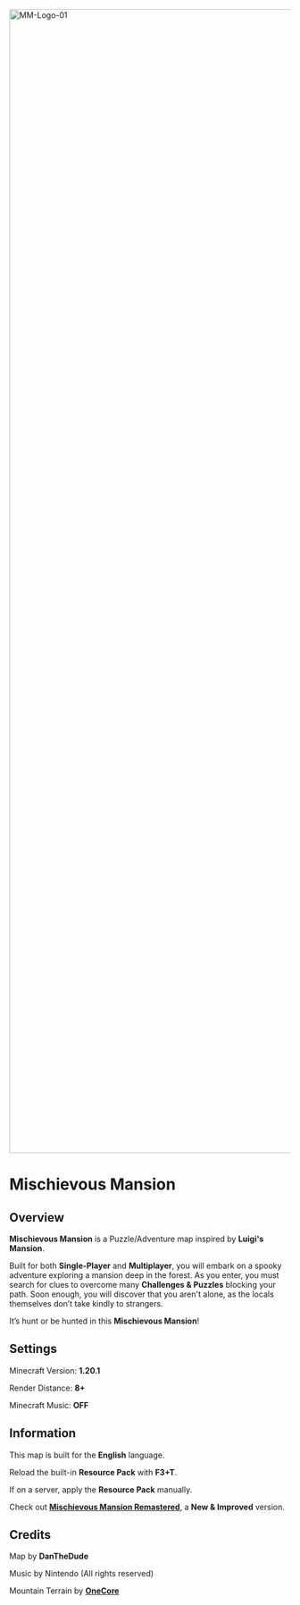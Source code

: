 <img width="2048" height="2048" alt="MM-Logo-01" src="https://github.com/user-attachments/assets/62721612-fc81-43f4-ab15-16b24e500ec5" />

# Mischievous Mansion

## Overview

**Mischievous Mansion** is a Puzzle/Adventure map inspired by **Luigi's Mansion**.

Built for both **Single-Player** and **Multiplayer**, you will embark on a spooky adventure exploring a mansion deep in the forest. As you enter, you must search for clues to overcome many **Challenges & Puzzles** blocking your path. Soon enough, you will discover that you aren't alone, as the locals themselves don’t take kindly to strangers.

It’s hunt or be hunted in this **Mischievous Mansion**!

## Settings

Minecraft Version: **1.20.1**

Render Distance: **8+**

Minecraft Music: **OFF**

## Information

This map is built for the **English** language.

Reload the built-in **Resource Pack** with **F3+T**.

If on a server, apply the **Resource Pack** manually.

Check out **[Mischievous Mansion Remastered](https://www.planetminecraft.com/project/mischievous-mansion-remastered/)**, a **New & Improved** version.

## Credits

Map by **DanTheDude**

Music by Nintendo (All rights reserved)

Mountain Terrain by **[OneCore](https://www.planetminecraft.com/project/the-shattered-peaks-7-3-2021-practice-map/)**
